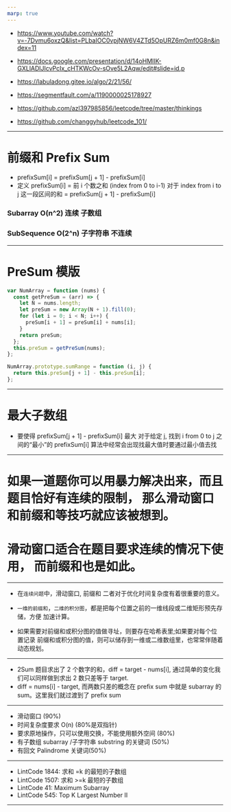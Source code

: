 ```yaml
---
marp: true
---
```


- https://www.youtube.com/watch?v=-7Dvmu6oxzQ&list=PLbaIOC0vpjNW6V4ZTd5OpURZ6m0mf0G8n&index=11
- https://docs.google.com/presentation/d/14oHMlIK-GXLlADlJIcvPcIx_cHTKWcOv-sOve5L2Aqw/edit#slide=id.p

- https://labuladong.gitee.io/algo/2/21/56/

- https://segmentfault.com/a/1190000025178927

- https://github.com/azl397985856/leetcode/tree/master/thinkings

- https://github.com/changgyhub/leetcode_101/

---

# 前缀和 Prefix Sum

- prefixSum[i] = prefixSum[j + 1] - prefixSum[i]
- 定义 prefixSum[i] = 前 i 个数之和 (index from 0 to i-1) 对于 index from i to j 这一段区间的和 = prefixSum[j + 1] - prefixSum[i]

### Subarray O(n^2) 连续 子数组

### SubSequence O(2^n) 子字符串 不连续

---

# PreSum 模版

```js
var NumArray = function (nums) {
  const getPreSum = (arr) => {
    let N = nums.length;
    let preSum = new Array(N + 1).fill(0);
    for (let i = 0; i < N; i++) {
      preSum[i + 1] = preSum[i] + nums[i];
    }
    return preSum;
  };
  this.preSum = getPreSum(nums);
};

NumArray.prototype.sumRange = function (i, j) {
  return this.preSum[j + 1] - this.preSum[i];
};
```

---

# 最大子数组

- 要使得 prefixSum[j + 1] - prefixSum[i] 最大 对于给定 j, 找到 i from 0 to j 之间的“最小”的 prefixSum[i] 算法中经常会出现找最大值时要通过最小值去找

---

# 如果一道题你可以用暴力解决出来，而且题目恰好有连续的限制， 那么滑动窗口和前缀和等技巧就应该被想到。

# 滑动窗口适合在题目要求连续的情况下使用， 而前缀和也是如此。

---

- 在`连续问题`中，滑动窗口, 前缀和 二者对于优化时间复杂度有着很重要的意义。
- `一维的前缀和`，`二维的积分图`，都是把每个位置之前的一维线段或二维矩形预先存储，方便 加速计算。

- 如果需要对前缀和或积分图的值做寻址，则要存在哈希表里;如果要对每个位置记录 前缀和或积分图的值，则可以储存到一维或二维数组里，也常常伴随着动态规划。

---

- 2Sum 题目求出了 2 个数字的和，diff = target - nums[i], 通过简单的变化我们可以同样做到求出 2 数只差等于 target.
- diff = nums[i] - target, 而两数只差的概念在 prefix sum 中就是 subarray 的 sum。这里我们就过渡到了 prefix sum

---

- 滑动窗口 (90%)
- 时间复杂度要求 O(n) (80%是双指针)
- 要求原地操作，只可以使用交换，不能使用额外空间 (80%)
- 有子数组 subarray /子字符串 substring 的关键词 (50%)
- 有回文 Palindrome 关键词(50%)

---

- LintCode 1844: 求和 =k 的最短的子数组
- LintCode 1507: 求和 >=k 最短的子数组
- LintCode 41: Maximum Subarray
- LintCode 545: Top K Largest Number II

---
